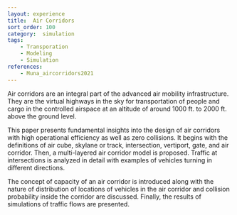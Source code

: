 ```yaml
---
layout: experience
title:  Air Corridors
sort_order: 100
category:  simulation
tags:
    - Transporation
    - Modeling
    - Simulation
references:
    - Muna_aircorridors2021
---
```

Air corridors are an integral part of the advanced air mobility infrastructure. 
They are the virtual highways in the sky for transportation of people and cargo in the controlled airspace at an altitude of around 1000 ft. to 2000 ft. above the ground level.
<!--more-->

This paper presents fundamental insights into the design of air corridors with high operational efficiency as well as zero collisions. It begins with the definitions of air cube, skylane or track, intersection, vertiport, gate, and air corridor. Then, a multi-layered air corridor model is proposed. Traffic at intersections is analyzed in detail with examples of vehicles turning in different directions.

The concept of capacity of an air corridor is introduced along with the nature of distribution of locations of vehicles in the air corridor and collision probability inside the corridor are discussed. Finally, the results of simulations of traffic flows are presented.

